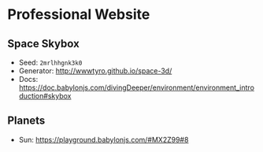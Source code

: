 # Professional Website

## Space Skybox

-   Seed: `2mrlhhgnk3k0`
-   Generator: http://wwwtyro.github.io/space-3d/
-   Docs: https://doc.babylonjs.com/divingDeeper/environment/environment_introduction#skybox

## Planets

-   Sun: https://playground.babylonjs.com/#MX2Z99#8
